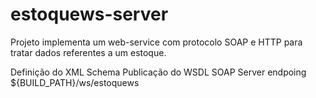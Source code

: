 # estoquews-server

Projeto implementa um web-service com protocolo SOAP e HTTP para tratar dados referentes a um estoque.

Definição do XML Schema
Publicação do WSDL
SOAP Server endpoing ${BUILD_PATH}/ws/estoquews
